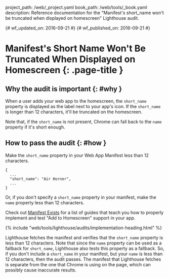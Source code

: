 project_path: /web/_project.yaml
book_path: /web/tools/_book.yaml
description: Reference documentation for the "Manifest's short_name won't be truncated when displayed on homescreen" Lighthouse audit.

{# wf_updated_on: 2016-09-21 #}
{# wf_published_on: 2016-09-21 #}

# Manifest's Short Name Won't Be Truncated When Displayed on Homescreen {: .page-title }

## Why the audit is important {: #why }

When a user adds your web app to the homescreen, the `short_name` property is
displayed as the label next to your app's icon. If the `short_name` is longer
than 12 characters, it'll be truncated on the homescreen.

Note that, if the `short_name` is not present, Chrome can fall back to the
`name` property if it's short enough.

## How to pass the audit {: #how }

Make the `short_name` property in your Web App Manifest less than 12 characters.

    {
      ...
      "short_name": "Air Horner",
      ...
    }

Or, if you don't specify a `short_name` property in your manifest, make the
`name` property less than 12 characters.

Check out [Manifest Exists](manifest-exists#how)
for a list of guides that teach you how to properly
implement and test "Add to Homescreen" support in your app.

{% include "web/tools/lighthouse/audits/implementation-heading.html" %}

Lighthouse fetches the manifest and verifies that the `short_name` property is
less than 12 characters. Note that since the `name` property can be used as a
fallback for `short_name`, Lighthouse also tests this property as a fallback.
So, if you don't include a `short_name` in your manifest, but your `name` is
less than 12 characters, then the audit passes. The manifest that Lighthouse
fetches is separate from the one that Chrome is using on the page, which can
possibly cause inaccurate results.
